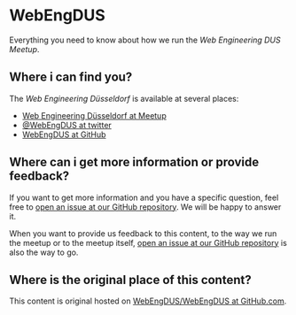 # WebEngDUS

Everything you need to know about how we run the *Web Engineering DUS Meetup*.

## Where i can find you?

The *Web Engineering Düsseldorf* is available at several places:

* [Web Engineering Düsseldorf at Meetup](https://www.meetup.com/Web-Engineering-Duesseldorf/)
* [@WebEngDUS at twitter](https://twitter.com/WebEngDUS)
* [WebEngDUS at GitHub](https://github.com/WebEngDUS)

## Where can i get more information or provide feedback?

If you want to get more information and you have a specific question, feel free to [open an issue at our GitHub repository](https://github.com/WebEngDUS/WebEngDUS/issues/new).
We will be happy to answer it.

When you want to provide us feedback to this content, to the way we run the meetup or to the meetup itself, [open an issue at our GitHub repository](https://github.com/WebEngDUS/WebEngDUS/issues/new) is also the way to go.

## Where is the original place of this content?

This content is original hosted on [WebEngDUS/WebEngDUS at GitHub.com](https://github.com/WebEngDUS/WebEngDUS).
